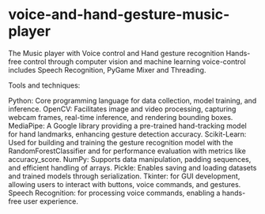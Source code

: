 # voice-and-hand-gesture-music-player
The Music player with Voice control and Hand gesture recognition
Hands-free control through computer vision and machine learning 
voice-control includes Speech Recognition, PyGame Mixer and Threading.

Tools and techniques:

Python: Core programming language for data collection, model training, and inference.
OpenCV: Facilitates image and video processing, capturing webcam frames, real-time inference, and rendering bounding boxes.
MediaPipe: A Google library providing a pre-trained hand-tracking model for hand landmarks, enhancing gesture detection accuracy.
Scikit-Learn: Used for building and training the gesture recognition model with the RandomForestClassifier and for performance evaluation with metrics like accuracy_score.
NumPy: Supports data manipulation, padding sequences, and efficient handling of arrays.
Pickle: Enables saving and loading datasets and trained models through serialization.
Tkinter: for GUI development, allowing users to interact with buttons, voice commands, and gestures.
Speech Recognition: for processing voice commands, enabling a hands-free user experience.


